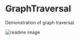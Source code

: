 GraphTraversal
==============

Demonstration of graph traversal.

![readme image][1]

  [1]: https://raw.githubusercontent.com/nastajus/GraphTraversal/src/com/nastajus/master/diagram.png

  
